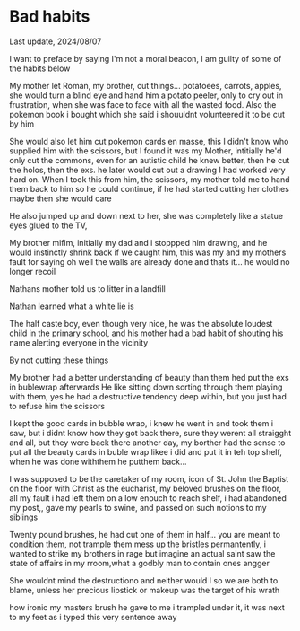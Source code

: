 # Bad habits

Last update, 2024/08/07

I want to preface by saying I'm not a moral beacon, I am guilty of some of the habits below

My mother let Roman, my brother, cut things... potatoees, carrots, apples, she would turn a blind eye and hand him a potato peeler, only to cry out in frustration, when she was face to face with all the wasted food. Also the pokemon book i bought which she said i shouuldnt volunteered it to be cut by him

She would also let him cut pokemon cards en masse, this I didn't know who supplied him with the scissors, but I found it was my Mother, intitially he'd only cut the commons, even for an autistic child he knew better, then he cut the holos, then the exs. he later would cut out a drawing I had worked very hard on. When I took this from him, the scissors, my mother told me to hand them back to him so he could continue, if he had started cutting  her clothes maybe then she would care

He also jumped up and down next to her, she was completely like a statue eyes glued to the TV, 

My brother mifim, initially my dad and i stoppped him drawing, and he would instinctly shrink back if we caught him, this was my and my mothers fault for saying oh well the walls are already done and thats it... he would no longer recoil

Nathans mother told us to litter in a landfill

Nathan learned what  a white lie is

The half caste boy, even though very nice, he was the absolute loudest child in the primary school, and his mother had a bad habit of shouting his name alerting everyone in the vicinity

By not cutting these things 

My brother had a better understanding of beauty than them hed put the exs in bublewrap afterwards
He like sitting down sorting through them  playing with them, yes he had a destructive tendency deep within, but you just had to refuse him the scissors

I kept the good cards in bubble wrap, i knew he went in and took them i saw, but i didnt know how they got back there, sure they werent all straigght and all, but they were back there another day, my borther had the sense to put all the beauty cards in buble wrap likee i did and put it in teh top shelf, when he was done withthem he putthem back...
	

I was supposed to be the caretaker of my room, icon of St. John the Baptist on the floor with Christ as the eucharist, my beloved brushes on the floor, all my fault i had left them on a low enouch to reach shelf, i had abandoned my post,, gave my pearls to swine, and passed on such notions to my siblings

Twenty pound brushes, he had cut one of them in half... you are meant to condition them, not trample them mess up the bristles permantently, i wanted to strike my brothers in rage but imagine an actual saint saw the state of affairs in my rroom,what a godbly man to contain ones angger

She wouldnt mind the destructiono and neither would I so we are both to blame, unless her precious lipstick or makeup was the target of his wrath

how ironic my masters brush he gave to me i trampled under it, it was next to my feet as i typed this very sentence away
